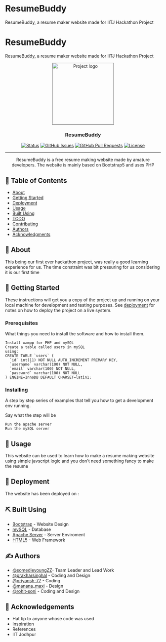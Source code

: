 # ResumeBuddy
ResumeBuddy, a resume maker website made for IITJ Hackathon Project
# ResumeBuddy
ResumeBuddy, a resume maker website made for IITJ Hackathon Project
<p align="center">
  <a href="" rel="noopener">
 <img width=200px height=200px src="https://i.ibb.co/WtTZ1Ys/logo.png" alt="Project logo"></a>
</p>

<h3 align="center">ResumeBuddy</h3>

<div align="center">

  [![Status](https://img.shields.io/badge/status-active-success.svg)]() 
  [![GitHub Issues](https://img.shields.io/github/issues/kylelobo/The-Documentation-Compendium.svg)](https://github.com/kylelobo/The-Documentation-Compendium/issues)
  [![GitHub Pull Requests](https://img.shields.io/github/issues-pr/kylelobo/The-Documentation-Compendium.svg)](https://github.com/kylelobo/The-Documentation-Compendium/pulls)
  [![License](https://img.shields.io/badge/license-MIT-blue.svg)](/LICENSE)

</div>

---

<p align="center"> ResumeBuddy is a free resume making website made by amature developers. The website is mainly based on Bootstrap5 and uses PHP
    <br> 
</p>

## 📝 Table of Contents
- [About](#about)
- [Getting Started](#getting_started)
- [Deployment](#deployment)
- [Usage](#usage)
- [Built Using](#built_using)
- [TODO](../TODO.md)
- [Contributing](../CONTRIBUTING.md)
- [Authors](#authors)
- [Acknowledgments](#acknowledgement)

## 🧐 About <a name = "about"></a>
This being our first ever hackathon project, was really a good learning experience for us. The time constraint was bit pressuring for us considering it is our first time

## 🏁 Getting Started <a name = "getting_started"></a>
These instructions will get you a copy of the project up and running on your local machine for development and testing purposes. See [deployment](#deployment) for notes on how to deploy the project on a live system.

### Prerequisites
What things you need to install the software and how to install them.

```
Install xampp for PHP and mySQL
Create a table called users in mySQL
using:
CREATE TABLE `users` (
  `id` int(11) NOT NULL AUTO_INCREMENT PRIMARY KEY,
  `username` varchar(100) NOT NULL,
  `email` varchar(100) NOT NULL,
  `password` varchar(100) NOT NULL
) ENGINE=InnoDB DEFAULT CHARSET=latin1;
```

### Installing
A step by step series of examples that tell you how to get a development env running.

Say what the step will be

```
Run the apache server
Run the mySQL server
```

## 🎈 Usage <a name="usage"></a>
This website can be used to learn how to make a resume making website using simple javscript logic and you don't need something fancy to make the resume

## 🚀 Deployment <a name = "deployment"></a>
The website has been deployed on :


## ⛏️ Built Using <a name = "built_using"></a>
- [Bootstrap](https://getbootstrap.com/) - Website Design
- [mySQL](https://www.mysql.com/) - Database
- [Apache Server](https://httpd.apache.org/) - Server Enviroment
- [HTML5](https://html5up.net/) - Web Framework

## ✍️ Authors <a name = "authors"></a>
- [@somedieyoungZZ](https://www.linkedin.com/in/prajwal-awasthi-a757a91ab/)- Team Leader and Lead Work
- [@prakharsinghal](https://www.linkedin.com/in/prakhar-singhal-16536a25a/) - Coding and Design
- [@priyansh-77](https://www.linkedin.com/in/priyansh-agrawal-6486b1260/) - Coding
- [@manana_maxi](https://www.linkedin.com/in/manan-patel-193747248/) -  Design 
- [@rohit-soni](https://www.linkedin.com/in/rohit-soni-a20241263/) - Coding and Design


## 🎉 Acknowledgements <a name = "acknowledgement"></a>
- Hat tip to anyone whose code was used
- Inspiration
- References
- IIT Jodhpur
